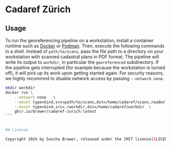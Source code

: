 # Cadaref Zürich

## Usage

To run the georeferencing pipeline on a workstation, install a container
runtime such as [Docker](https://www.docker.com/products/docker-desktop/)
or [Podman](https://podman.io/docs/installation). Then, execute the following
commands in a shell. Instead of `path/to/scans`, pass the file path to
a directory on your workstation with scanned cadastral plans in PDF format.
The pipeline will write its output to `workdir`, in particular the
`georeferenced` subdirectory. If the pipeline gets interrupted (for example
because the workstation is turned off), it will pick up its work upon
getting started again. For security reasons, we highly recommnd to disable
network access by passing `--network none`.

````sh
mkdir workdir
docker run \
    --network none   \
    --mount type=bind,src=path/to/scans,dst=/home/cadaref/scans,readonly   \
    --mount type=bind,src=./workdir,dst=/home/cadaref/workdir  \
    ghcr.io/brawer/cadaref-zurich:latest
```


## License

Copyright 2024 by Sascha Brawer, released under the [MIT license](LICENSE).
